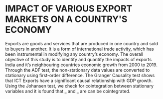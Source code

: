 # IMPACT OF VARIOUS EXPORT MARKETS ON A COUNTRY'S ECONOMY
Exports are goods and services that are produced in one country and sold to buyers in another. It is a form of international trade activity, which has been instrumental in modifying any country’s economy. The overall objective of this study is to identify and quantify the impacts of exports India and it’s neighbouring countries economic growth from 2000 to 2019. Through the ADF test, the non-stationary data values are converted to stationary using first-order difference. The Granger Causality test shows that ICT Exports have a significant causal relationship with GDP growth. Using the Johansen test, we check for cointegration between stationary variables and it is found that _ and _ are can be cointegrated.
